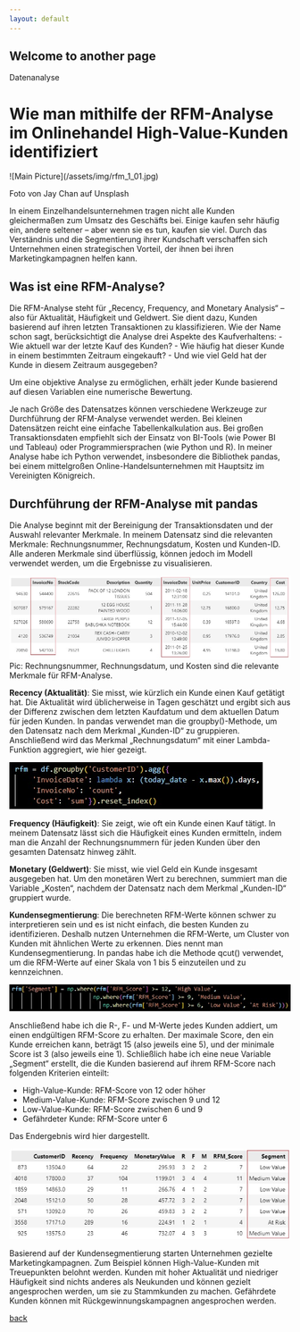 ```yaml
---
layout: default
---
```


## Welcome to another page

Datenanalyse
<h1>Wie man mithilfe der RFM-Analyse im Onlinehandel High-Value-Kunden identifiziert</h1>
![Main Picture](/assets/img/rfm_1_01.jpg)

Foto von Jay Chan auf Unsplash

In einem Einzelhandelsunternehmen tragen nicht alle Kunden gleichermaßen zum Umsatz des Geschäfts bei. Einige kaufen sehr häufig ein, andere seltener – aber wenn sie es tun, kaufen sie viel. Durch das Verständnis und die Segmentierung ihrer Kundschaft verschaffen sich Unternehmen einen strategischen Vorteil, der ihnen bei ihren Marketingkampagnen helfen kann.

<h2>Was ist eine RFM-Analyse?</h2>
Die RFM-Analyse steht für „Recency, Frequency, and Monetary Analysis“ – also für Aktualität, Häufigkeit und Geldwert. Sie dient dazu, Kunden basierend auf ihren letzten Transaktionen zu klassifizieren. Wie der Name schon sagt, berücksichtigt die Analyse drei Aspekte des Kaufverhaltens:
- Wie aktuell war der letzte Kauf des Kunden?
- Wie häufig hat dieser Kunde in einem bestimmten Zeitraum eingekauft?
- Und wie viel Geld hat der Kunde in diesem Zeitraum ausgegeben?

Um eine objektive Analyse zu ermöglichen, erhält jeder Kunde basierend auf diesen Variablen eine numerische Bewertung.

Je nach Größe des Datensatzes können verschiedene Werkzeuge zur Durchführung der RFM-Analyse verwendet werden. Bei kleinen Datensätzen reicht eine einfache Tabellenkalkulation aus. Bei großen Transaktionsdaten empfiehlt sich der Einsatz von BI-Tools (wie Power BI und Tableau) oder Programmiersprachen (wie Python und R). In meiner Analyse habe ich Python verwendet, insbesondere die Bibliothek pandas, bei einem mittelgroßen Online-Handelsunternehmen mit Hauptsitz im Vereinigten Königreich.
<h2>Durchführung der RFM-Analyse mit pandas</h2>
Die Analyse beginnt mit der Bereinigung der Transaktionsdaten und der Auswahl relevanter Merkmale. In meinem Datensatz sind die relevanten Merkmale: Rechnungsnummer, Rechnungsdatum, Kosten und Kunden-ID. Alle anderen Merkmale sind überflüssig, können jedoch im Modell verwendet werden, um die Ergebnisse zu visualisieren.

![Dataset_sample](/assets/img/rfm_1_1.jpg)
Pic: Rechnungsnummer, Rechnungsdatum, und Kosten sind die relevante Merkmale für RFM-Analyse.

**Recency (Aktualität)**: Sie misst, wie kürzlich ein Kunde einen Kauf getätigt hat. Die Aktualität wird üblicherweise in Tagen geschätzt und ergibt sich aus der Differenz zwischen dem letzten Kaufdatum und dem aktuellen Datum für jeden Kunden. In pandas verwendet man die groupby()-Methode, um den Datensatz nach dem Merkmal „Kunden-ID“ zu gruppieren. Anschließend wird das Merkmal „Rechnungsdatum“ mit einer Lambda-Funktion aggregiert, wie hier gezeigt.

![groupby() function](/assets/img/rfm_1_2.jpg)

**Frequency (Häufigkeit)**: Sie zeigt, wie oft ein Kunde einen Kauf tätigt. In meinem Datensatz lässt sich die Häufigkeit eines Kunden ermitteln, indem man die Anzahl der Rechnungsnummern für jeden Kunden über den gesamten Datensatz hinweg zählt.

**Monetary (Geldwert)**: Sie misst, wie viel Geld ein Kunde insgesamt ausgegeben hat. Um den monetären Wert zu berechnen, summiert man die Variable „Kosten“, nachdem der Datensatz nach dem Merkmal „Kunden-ID“ gruppiert wurde.

**Kundensegmentierung**: Die berechneten RFM-Werte können schwer zu interpretieren sein und es ist nicht einfach, die besten Kunden zu identifizieren. Deshalb nutzen Unternehmen die RFM-Werte, um Cluster von Kunden mit ähnlichen Werte zu erkennen. Dies nennt man Kundensegmentierung. In pandas habe ich die Methode qcut() verwendet, um die RFM-Werte auf einer Skala von 1 bis 5 einzuteilen und zu kennzeichnen.

![Customer segmentation code](/assets/img/rfm_1_3.jpg)

Anschließend habe ich die R-, F- und M-Werte jedes Kunden addiert, um einen endgültigen RFM-Score zu erhalten. Der maximale Score, den ein Kunde erreichen kann, beträgt 15 (also jeweils eine 5), und der minimale Score ist 3 (also jeweils eine 1). Schließlich habe ich eine neue Variable „Segment“ erstellt, die die Kunden basierend auf ihrem RFM-Score nach folgenden Kriterien einteilt:
- High-Value-Kunde: RFM-Score von 12 oder höher
- Medium-Value-Kunde: RFM-Score zwischen 9 und 12
- Low-Value-Kunde: RFM-Score zwischen 6 und 9
- Gefährdeter Kunde: RFM-Score unter 6

Das Endergebnis wird hier dargestellt.

![Final output](/assets/img/rfm_1_4.jpg)

Basierend auf der Kundensegmentierung starten Unternehmen gezielte Marketingkampagnen. Zum Beispiel können High-Value-Kunden mit Treuepunkten belohnt werden. Kunden mit hoher Aktualität und niedriger Häufigkeit sind nichts anderes als Neukunden und können gezielt angesprochen werden, um sie zu Stammkunden zu machen. Gefährdete Kunden können mit Rückgewinnungskampagnen angesprochen werden.

[back](./)
